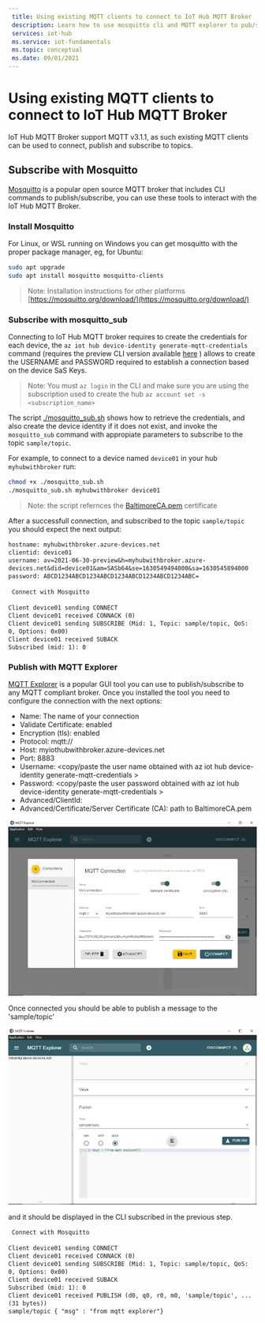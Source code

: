 ```yaml
---
 title: Using existing MQTT clients to connect to IoT Hub MQTT Broker
 description: Learn how to use mosquitto cli and MQTT explorer to pub/sub to the IoT Hub MQTT Broker
 services: iot-hub
 ms.service: iot-fundamentals
 ms.topic: conceptual
 ms.date: 09/01/2021
---
```


# Using existing MQTT clients to connect to IoT Hub MQTT Broker

IoT Hub MQTT Broker support MQTT v3.1.1, as such existing MQTT clients can be used to connect, publish and subscribe to topics.

## Subscribe with Mosquitto

[Mosquitto](https://mosquitto.org/) is a popular open source MQTT broker that includes CLI commands to publish/subscribe, you can use these tools to interact with the IoT Hub MQTT Broker.

### Install Mosquitto

For Linux, or WSL running on Windows you can get mosquitto with the proper package manager, eg, for Ubuntu:

```bash
sudo apt upgrade
sudo apt install mosquitto mosquitto-clients
```

>Note: Installation instructions for other platforms [https://mosquitto.org/download/](https://mosquitto.org/download/)

### Subscribe with mosquitto_sub

Connecting to IoT Hub MQTT broker requires to create the credentials for each device, the `az iot hub device-identity generate-mqtt-credentials` command (requires the preview CLI version available [here](../README.md#prerequisites) ) allows to create the USERNAME and PASSWORD required to establish a connection based on the device SaS Keys.

>Note: You must `az login` in the CLI and make sure you are using the subscription used to create the hub `az account set -s <subscription_name>`

The script [./mosquitto_sub.sh](./mosquitto_sub.sh) shows how to retrieve the credentials, and also create the device identity if it does not exist, and invoke the `mosquitto_sub` command with appropiate parameters to subscribe to the topic `sample/topic`.

For example, to connect to a device named `device01` in your hub `myhubwithbroker` run:

```bash
chmod +x ./mosquitto_sub.sh
./mosquitto_sub.sh myhubwithbroker device01
```
>Note: the script refernces the [BaltimoreCA.pem](./BaltimoreCA.pem) certificate

After a successfull connection, and subscribed to the topic `sample/topic` you should expect the next output:

```text
hostname: myhubwithbroker.azure-devices.net
clientid: device01
username: av=2021-06-30-preview&h=myhubwithbroker.azure-devices.net&did=device01&am=SASb64&se=1630549494000&sa=1630545894000
password: ABCD1234ABCD1234ABCD1234ABCD1234ABCD1234ABC=

 Connect with Mosquitto 

Client device01 sending CONNECT
Client device01 received CONNACK (0)
Client device01 sending SUBSCRIBE (Mid: 1, Topic: sample/topic, QoS: 0, Options: 0x00)
Client device01 received SUBACK
Subscribed (mid: 1): 0
```

### Publish with MQTT Explorer

[MQTT Explorer](https://mqtt-explorer.com/) is a popular GUI tool you can use to publish/subscribe to any MQTT compliant broker. Once you installed the tool you need to configure the connection with the next options:
- Name: The name of your connection
- Validate Certificate: enabled
- Encryption (tls): enabled
- Protocol: mqtt://
- Host: myiothubwithbroker.azure-devices.net
- Port: 8883
- Username: <copy/paste the user name obtained with az iot hub device-identity generate-mqtt-credentials >
- Password: <copy/paste the user password obtained with az iot hub device-identity generate-mqtt-credentials >
- Advanced/ClientId: <your device id >
- Advanced/Certificate/Server Certificate (CA): path to BaltimoreCA.pem

![MQTT Explorer Options](mqttex_options.png)

Once connected you should be able to publish a message to the 'sample/topic' 

![MQTT Explorer Options](mqttex_pub.png)

and it should be displayed in the CLI subscribed in the previous step.
```
 Connect with Mosquitto 

Client device01 sending CONNECT
Client device01 received CONNACK (0)
Client device01 sending SUBSCRIBE (Mid: 1, Topic: sample/topic, QoS: 0, Options: 0x00)
Client device01 received SUBACK
Subscribed (mid: 1): 0
Client device01 received PUBLISH (d0, q0, r0, m0, 'sample/topic', ... (31 bytes))
sample/topic { "msg" : "from mqtt explorer"}
```
